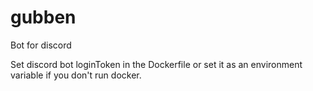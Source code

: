 # gubben
Bot for discord

Set discord bot loginToken in the Dockerfile or set it as an environment variable if you don't run docker.
